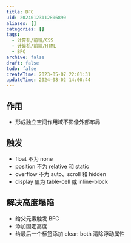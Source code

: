 ```yaml
---
title: BFC
uid: 20240123112806890
aliases: []
categories: []
tags:
  - 计算机/前端/CSS
  - 计算机/前端/HTML
  - BFC
archive: false
draft: false
todo: false
createTime: 2023-05-07 22:01:31
updateTime: 2024-08-02 14:00:44
---
```


## 作用

- 形成独立空间作用域不影像外部布局

## 触发

- float 不为 none
- position 不为 relative 和 static
- overflow 不为 auto、scroll 和 hidden
- display 值为 table-cell 或 inline-block

## 解决高度塌陷

- 给父元素触发 BFC
- 添加固定高度
- 给最后一个标签添加 clear: both 清除浮动属性
